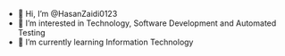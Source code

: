 - 👋 Hi, I’m @HasanZaidi0123
- 👀 I’m interested in Technology, Software Development and Automated Testing
- 🌱 I’m currently learning Information Technology


<!---
HasanZaidi0123/HasanZaidi0123 is a ✨ special ✨ repository because its `README.md` (this file) appears on your GitHub profile.
You can click the Preview link to take a look at your changes.
--->
